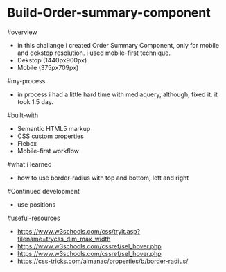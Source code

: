 # Build-Order-summary-component

#overview
- in this challange i created Order Summary Component, only for mobile and dekstop resolution. i used mobile-first technique.
- Dekstop (1440px900px)
- Mobile (375px709px)

#my-process
- in process i had a little hard time with mediaquery, although, fixed it. it took 1.5 day.

#built-with
- Semantic HTML5 markup
- CSS custom properties
- Flebox
- Mobile-first workflow

#what i learned
- how to use border-radius with top and bottom, left and right

#Continued development
- use positions

#useful-resources
- https://www.w3schools.com/css/tryit.asp?filename=trycss_dim_max_width
- https://www.w3schools.com/cssref/sel_hover.php
- https://www.w3schools.com/cssref/sel_hover.php
- https://css-tricks.com/almanac/properties/b/border-radius/
